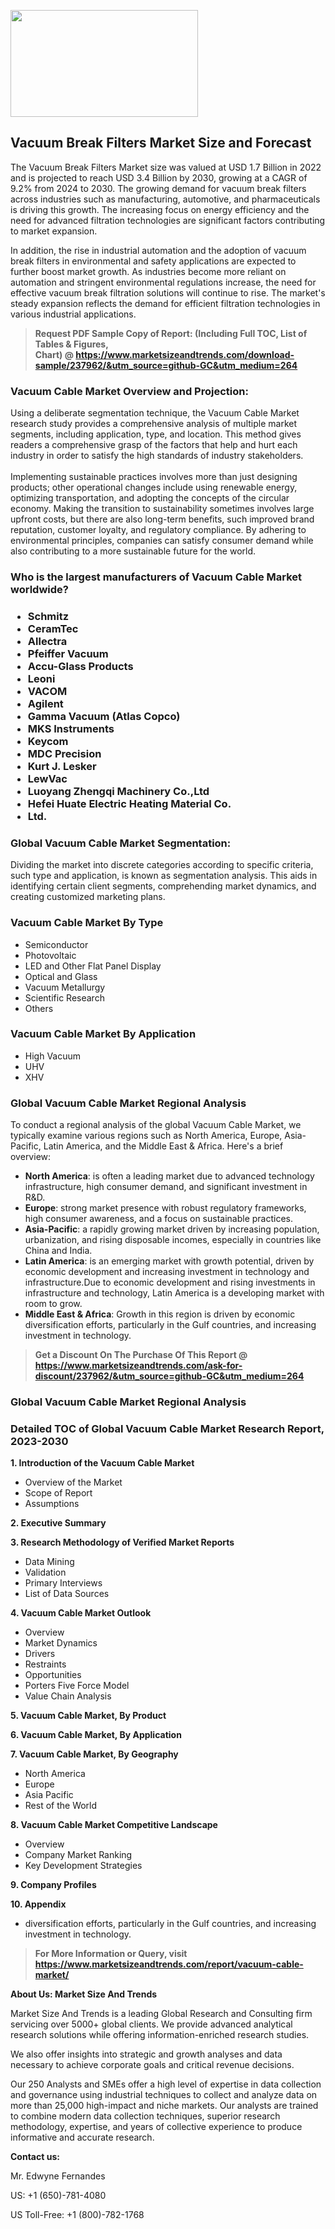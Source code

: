 <p><img class="alignnone size-medium wp-image-20088" src="https://ffe5etoiles.com/wp-content/uploads/2024/12/MST1-300x171.png" alt="" width="300" height="171" /></p><h2>Vacuum Break Filters Market Size and Forecast</h2><p>The Vacuum Break Filters Market size was valued at USD 1.7 Billion in 2022 and is projected to reach USD 3.4 Billion by 2030, growing at a CAGR of 9.2% from 2024 to 2030. The growing demand for vacuum break filters across industries such as manufacturing, automotive, and pharmaceuticals is driving this growth. The increasing focus on energy efficiency and the need for advanced filtration technologies are significant factors contributing to market expansion.</p><p>In addition, the rise in industrial automation and the adoption of vacuum break filters in environmental and safety applications are expected to further boost market growth. As industries become more reliant on automation and stringent environmental regulations increase, the need for effective vacuum break filtration solutions will continue to rise. The market's steady expansion reflects the demand for efficient filtration technologies in various industrial applications.</p></p><blockquote id="" class=""><strong>Request PDF Sample Copy of Report: (Including Full TOC, List of Tables &amp; Figures, Chart)&nbsp;@&nbsp;<strong><a href="https://www.marketsizeandtrends.com/download-sample/237962/&utm_source=github-GC&utm_medium=264" target="_blank">https://www.marketsizeandtrends.com/download-sample/237962/&utm_source=github-GC&utm_medium=264</a></strong></strong></blockquote><h3 id="" class="">Vacuum Cable Market&nbsp;Overview and Projection:</h3><p id="" class="">Using a deliberate segmentation technique, the Vacuum Cable Market research study provides a comprehensive analysis of multiple market segments, including application, type, and location. This method gives readers a comprehensive grasp of the factors that help and hurt each industry in order to satisfy the high standards of industry stakeholders. <br /> <br />Implementing sustainable practices involves more than just designing products; other operational changes include using renewable energy, optimizing transportation, and adopting the concepts of the circular economy. Making the transition to sustainability sometimes involves large upfront costs, but there are also long-term benefits, such improved brand reputation, customer loyalty, and regulatory compliance. By adhering to environmental principles, companies can satisfy consumer demand while also contributing to a more sustainable future for the world.</p><h3 id="" class="">Who is the largest manufacturers of&nbsp;Vacuum Cable Market worldwide?</h3><h3 class=""><p><ul><li>Schmitz </li><li> CeramTec </li><li> Allectra </li><li> Pfeiffer Vacuum </li><li> Accu-Glass Products </li><li> Leoni </li><li> VACOM </li><li> Agilent </li><li> Gamma Vacuum (Atlas Copco) </li><li> MKS Instruments </li><li> Keycom </li><li> MDC Precision </li><li> Kurt J. Lesker </li><li> LewVac </li><li> Luoyang Zhengqi Machinery Co.,Ltd </li><li> Hefei Huate Electric Heating Material Co. </li><li> Ltd.</li></ul></p></h3><h3 id="" class="">Global&nbsp;Vacuum Cable Market Segmentation:</h3><p id="" class="">Dividing the market into discrete categories according to specific criteria, such type and application, is known as segmentation analysis. This aids in identifying certain client segments, comprehending market dynamics, and creating customized marketing plans.</p><h3 id="" class="">Vacuum Cable Market&nbsp;By Type</h3><p><p><ul><li>Semiconductor</li><li> Photovoltaic</li><li> LED and Other Flat Panel Display</li><li> Optical and Glass</li><li> Vacuum Metallurgy</li><li> Scientific Research</li><li> Others</p></li></ul></p></p><h3 id="" class="">Vacuum Cable Market&nbsp;By Application</h3><p class=""><p><ul><li>High Vacuum</li><li> UHV</li><li> XHV</li></ul></p></p><h3 id="" class="">Global Vacuum Cable Market Regional Analysis</h3><p id="" class="">To conduct a regional analysis of the global Vacuum Cable Market, we typically examine various regions such as North America, Europe, Asia-Pacific, Latin America, and the Middle East &amp; Africa. Here's a brief overview:</p><ul><li><strong>North America</strong>: is often a leading market due to advanced technology infrastructure, high consumer demand, and significant investment in R&amp;D.</li><li><strong>Europe</strong>: strong market presence with robust regulatory frameworks, high consumer awareness, and a focus on sustainable practices.</li><li><strong>Asia-Pacific</strong>: a rapidly growing market driven by increasing population, urbanization, and rising disposable incomes, especially in countries like China and India.</li><li><strong>Latin America</strong>: is an emerging market with growth potential, driven by economic development and increasing investment in technology and infrastructure.Due to economic development and rising investments in infrastructure and technology, Latin America is a developing market with room to grow.</li><li><strong>Middle East &amp; Africa</strong>: Growth in this region is driven by economic diversification efforts, particularly in the Gulf countries, and increasing investment in technology.</li></ul><blockquote id="" class=""><strong>Get a Discount On The Purchase Of This Report @ <strong><a href="https://www.marketsizeandtrends.com/ask-for-discount/237962/&utm_source=github-GC&utm_medium=264" target="_blank">https://www.marketsizeandtrends.com/ask-for-discount/237962/&utm_source=github-GC&utm_medium=264</a></strong></strong></blockquote><h3 id="" class="">Global Vacuum Cable Market Regional Analysis</h3><h3 id="" class="">Detailed TOC of Global Vacuum Cable Market Research Report, 2023-2030</h3><p id="" class=""><strong>1. Introduction of the Vacuum Cable Market</strong></p><ul><li>Overview of the Market</li><li>Scope of Report</li><li>Assumptions</li></ul><p id="" class=""><strong>2. Executive Summary</strong></p><p id="" class=""><strong>3. Research Methodology of Verified Market Reports</strong></p><ul><li>Data Mining</li><li>Validation</li><li>Primary Interviews</li><li>List of Data Sources</li></ul><p id="" class=""><strong>4. Vacuum Cable Market Outlook</strong></p><ul><li>Overview</li><li>Market Dynamics</li><li>Drivers</li><li>Restraints</li><li>Opportunities</li><li>Porters Five Force Model</li><li>Value Chain Analysis</li></ul><p id="" class=""><strong>5. Vacuum Cable Market, By Product</strong></p><p id="" class=""><strong>6. Vacuum Cable Market, By Application</strong></p><p id="" class=""><strong>7. Vacuum Cable Market, By Geography</strong></p><ul><li>North America</li><li>Europe</li><li>Asia Pacific</li><li>Rest of the World</li></ul><p id="" class=""><strong>8. Vacuum Cable Market Competitive Landscape</strong></p><ul><li>Overview</li><li>Company Market Ranking</li><li>Key Development Strategies</li></ul><p id="" class=""><strong>9. Company Profiles</strong></p><p id="" class=""><strong>10. Appendix</strong></p><ul><li>diversification efforts, particularly in the Gulf countries, and increasing investment in technology.</li></ul><blockquote id="" class=""><strong>For More Information or Query, visit <strong><strong><a href="https://www.marketsizeandtrends.com/report/vacuum-cable-market/" target="_blank">https://www.marketsizeandtrends.com/report/vacuum-cable-market/</a></strong></strong></strong></blockquote><p id="" class=""><strong>About Us: Market Size And Trends</strong></p><p id="" class="">Market Size And Trends is a leading Global Research and Consulting firm servicing over 5000+ global clients. We provide advanced analytical research solutions while offering information-enriched research studies.</p><p id="" class="">We also offer insights into strategic and growth analyses and data necessary to achieve corporate goals and critical revenue decisions.</p><p id="" class="">Our 250 Analysts and SMEs offer a high level of expertise in data collection and governance using industrial techniques to collect and analyze data on more than 25,000 high-impact and niche markets. Our analysts are trained to combine modern data collection techniques, superior research methodology, expertise, and years of collective experience to produce informative and accurate research.</p><p id="" class=""><strong>Contact us:</strong></p><p id="" class="">Mr. Edwyne Fernandes</p><p id="" class="">US: +1 (650)-781-4080</p><p id="" class="">US Toll-Free: +1 (800)-782-1768</p>
